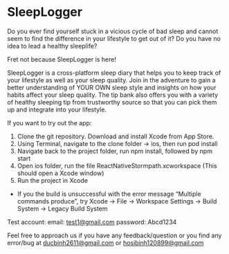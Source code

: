 # SleepLogger

Do you ever find yourself stuck in a vicious cycle of bad sleep and cannot seem to find the difference in your lifestyle to get out of it? 
Do you have no idea to lead a healthy sleeplife? 

Fret not because SleepLogger is here!

SleepLogger is a cross-platform sleep diary that helps you to keep track of your lifestyle as well as your sleep quality. Join in the adventure to gain 
a better understanding of YOUR OWN sleep style and insights on how your habits affect your sleep quality. The tip bank also offers you with a variety of 
healthy sleeping tip from trustworthy source so that you can pick them up and integrate into your lifestyle.

If you want to try out the app:
1. Clone the git repository. Download and install Xcode from App Store.
2. Using Terminal, navigate to the clone folder -> ios, then run pod install
3. Navigate back to the project folder, run npm install, followed by npm start
4. Open ios folder, run the file ReactNativeStormpath.xcworkspace (This should open a Xcode window)
5. Run the project in Xcode
* If you the build is unsuccessful with the error message “Multiple commands produce”, try Xcode -> File -> Workspace Settings -> Build System -> Legacy Build System

Test account: 
email: test1@gmail.com 
password: Abcd1234

Feel free to approach us if you have any feedback/question or you find any error/bug at ducbinh2611@gmail.com or hosibinh120899@gmail.com
